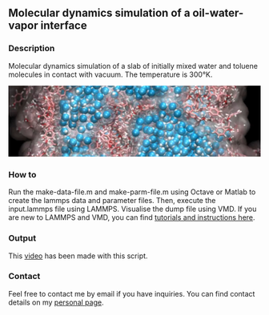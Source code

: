 
## Molecular dynamics simulation of a oil-water-vapor interface

### Description

Molecular dynamics simulation of a slab of initially mixed water and toluene molecules in contact with vacuum. The temperature is 300°K.

![Algorithm schema](./WaterToluene.jpeg)

### How to

Run the make-data-file.m and make-parm-file.m using Octave or Matlab to create the lammps data and parameter files. Then, execute the input.lammps file using LAMMPS. Visualise the dump file using VMD. If you are new to LAMMPS and VMD, you can find [tutorials and instructions here](https://lammpstutorials.github.io/).

### Output

This [video](https://www.youtube.com/watch?v=rFG4MNJ5K10) has been made with this script.

### Contact

Feel free to contact me by email if you have inquiries. You can find contact details on my [personal page](https://simongravelle.github.io/).
